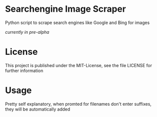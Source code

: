 # Searchengine Image Scraper
Python script to scrape search engines like Google and Bing for images

*currently in pre-alpha*

# License
This project is published under the MIT-License, see the file LICENSE for further information

# Usage
Pretty self explanatory, when promted for filenames don't enter suffixes, they will be automatically added

